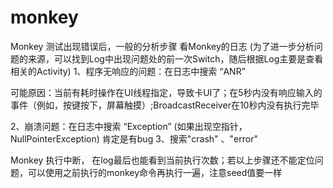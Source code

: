 # monkey

Monkey 测试出现错误后，一般的分析步骤
看Monkey的日志 (为了进一步分析问题的来源，可以找到Log中出现问题处的前一次Switch，随后根据Log主要是查看相关的Activity)
1、程序无响应的问题：在日志中搜索 “ANR”

可能原因：当前有耗时操作在UI线程指定，导致卡UI了；在5秒内没有响应输入的事件（例如，按键按下，屏幕触摸）;BroadcastReceiver在10秒内没有执行完毕

2、崩溃问题：在日志中搜索 “Exception” (如果出现空指针， NullPointerException) 肯定是有bug
3、搜索"crash" 、"error"

Monkey 执行中断， 在log最后也能看到当前执行次数；若以上步骤还不能定位问题，可以使用之前执行的monkey命令再执行一遍，注意seed值要一样
